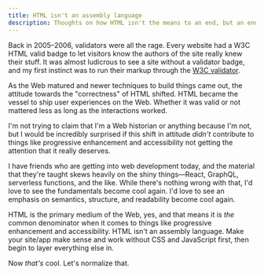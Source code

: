```yaml
---
title: HTML isn't an assembly language
description: Thoughts on how HTML isn't the means to an end, but an end product.
---
```


Back in 2005–2006, validators were all the rage. Every website had a W3C HTML valid badge to let visitors know the authors of the site really knew their stuff. It was almost ludicrous to see a site without a validator badge, and my first instinct was to run their markup through the [W3C validator](https://validator.w3.org/).

As the Web matured and newer techniques to build things came out, the attitude towards the "correctness" of HTML shifted. HTML became the vessel to ship user experiences on the Web. Whether it was valid or not mattered less as long as the interactions worked.

I'm not trying to claim that I'm a Web historian or anything because I'm not, but I would be incredibly surprised if this shift in attitude *didn't* contribute to things like progressive enhancement and accessibility not getting the attention that it really deserves.

I have friends who are getting into web development today, and the material that they're taught skews heavily on the shiny things—React, GraphQL, serverless functions, and the like. While there's nothing wrong with that, I'd love to see the fundamentals become cool again. I'd love to see an emphasis on semantics, structure, and readability become cool again.

HTML is the primary medium of the Web, yes, and that means it is *the* common denominator when it comes to things like progressive enhancement and accessibility. HTML isn't an assembly language. Make your site/app make sense and work without CSS and JavaScript first, then begin to layer everything else in.

Now *that's* cool. Let's normalize that.
